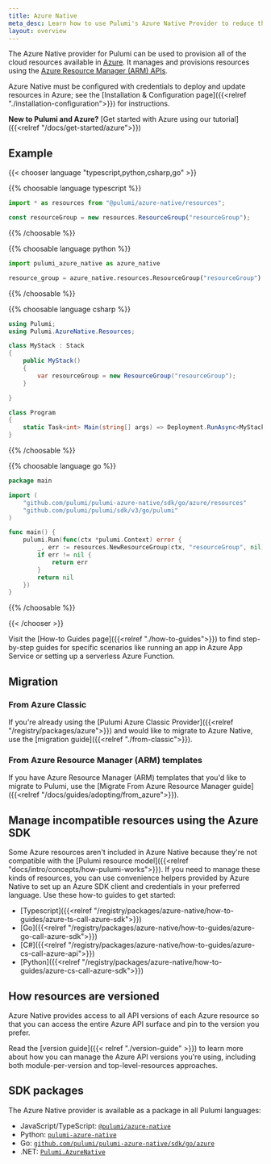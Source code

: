 ```yaml
---
title: Azure Native
meta_desc: Learn how to use Pulumi's Azure Native Provider to reduce the complexity of managing and provisioning Azure resources with Azure Resource Manager (ARM) APIs.
layout: overview
---
```


The Azure Native provider for Pulumi can be used to provision all of the cloud resources available in [Azure](https://azure.microsoft.com/en-us/). It manages and provisions resources using the [Azure Resource Manager (ARM) APIs](https://docs.microsoft.com/en-us/rest/api/resources/).

Azure Native must be configured with credentials to deploy and update resources in Azure; see the [Installation & Configuration page]({{<relref "./installation-configuration">}}) for instructions.

**New to Pulumi and Azure?** [Get started with Azure using our tutorial]({{<relref "/docs/get-started/azure">}})

## Example

{{< chooser language "typescript,python,csharp,go" >}}

{{% choosable language typescript %}}

```typescript
import * as resources from "@pulumi/azure-native/resources";

const resourceGroup = new resources.ResourceGroup("resourceGroup");
```

{{% /choosable %}}

{{% choosable language python %}}

```python
import pulumi_azure_native as azure_native

resource_group = azure_native.resources.ResourceGroup("resourceGroup")
```

{{% /choosable %}}

{{% choosable language csharp %}}

```csharp
using Pulumi;
using Pulumi.AzureNative.Resources;

class MyStack : Stack
{
    public MyStack()
    {
        var resourceGroup = new ResourceGroup("resourceGroup");
    }

}

class Program
{
    static Task<int> Main(string[] args) => Deployment.RunAsync<MyStack>();
}
```

{{% /choosable %}}

{{% choosable language go %}}

```go
package main

import (
    "github.com/pulumi/pulumi-azure-native/sdk/go/azure/resources"
    "github.com/pulumi/pulumi/sdk/v3/go/pulumi"
)

func main() {
    pulumi.Run(func(ctx *pulumi.Context) error {
        _, err := resources.NewResourceGroup(ctx, "resourceGroup", nil)
        if err != nil {
            return err
        }
        return nil
    })
}
```

{{% /choosable %}}

{{< /chooser >}}

Visit the [How-to Guides page]({{<relref "./how-to-guides">}}) to find step-by-step guides for specific scenarios like running an app in Azure App Service or setting up a serverless Azure Function.

## Migration

### From Azure Classic

If you're already using the [Pulumi Azure Classic Provider]({{<relref "/registry/packages/azure">}}) and would like to migrate to Azure Native, use the [migration guide]({{<relref "./from-classic">}}).

### From Azure Resource Manager (ARM) templates

If you have Azure Resource Manager (ARM) templates that you'd like to migrate to Pulumi, use the [Migrate From Azure Resource Manager guide]({{<relref "/docs/guides/adopting/from_azure">}}).

## Manage incompatible resources using the Azure SDK

Some Azure resources aren't included in Azure Native because they're not compatible with the [Pulumi resource model]({{<relref "docs/intro/concepts/how-pulumi-works">}}). If you need to manage these kinds of resources, you can use convenience helpers provided by Azure Native to set up an Azure SDK client and credentials in your preferred language. Use these how-to guides to get started:

* [Typescript]({{<relref "/registry/packages/azure-native/how-to-guides/azure-ts-call-azure-sdk">}})
* [Go]({{<relref "/registry/packages/azure-native/how-to-guides/azure-go-call-azure-sdk">}})
* [C#]({{<relref "/registry/packages/azure-native/how-to-guides/azure-cs-call-azure-api">}})
* [Python]({{<relref "/registry/packages/azure-native/how-to-guides/azure-cs-call-azure-sdk">}})

## How resources are versioned

Azure Native provides access to all API versions of each Azure resource so that you can access the entire Azure API surface and pin to the version you prefer.

Read the [version guide]({{< relref "./version-guide" >}}) to learn more about how you can manage the Azure API versions you're using, including both module-per-version and top-level-resources approaches.

## SDK packages

The Azure Native provider is available as a package in all Pulumi languages:

* JavaScript/TypeScript: [`@pulumi/azure-native`](https://www.npmjs.com/package/@pulumi/azure-native)
* Python: [`pulumi-azure-native`](https://pypi.org/project/pulumi-azure-native/)
* Go: [`github.com/pulumi/pulumi-azure-native/sdk/go/azure`](https://github.com/pulumi/pulumi-azure-native)
* .NET: [`Pulumi.AzureNative`](https://www.nuget.org/packages/Pulumi.AzureNative)
